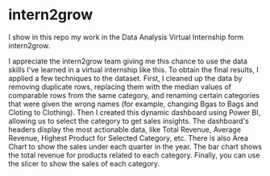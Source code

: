 # intern2grow
I show in this repo my work in the Data Analysis Virtual Internship form intern2grow.

I appreciate the intern2grow team giving me this chance to use the data skills I've learned in a virtual internship like this.
To obtain the final results, I applied a few techniques to the dataset. First, I cleaned up the data by removing duplicate rows, replacing them with the median values of comparable rows from the same category, and renaming certain categories that were given the wrong names (for example, changing Bgas to Bags and Cloting to Clothing). Then I created this dynamic dashboard using Power BI, allowing us to select the category to get sales insights. The dashboard's headers display the most actionable data, like Total Revenue, Average Revenue, Highest Product for Selected Category, etc. There is also Area Chart to show the sales under each quarter in the year. The bar chart shows the total revenue for products related to each category. Finally, you can use the slicer to show the sales of each category.
